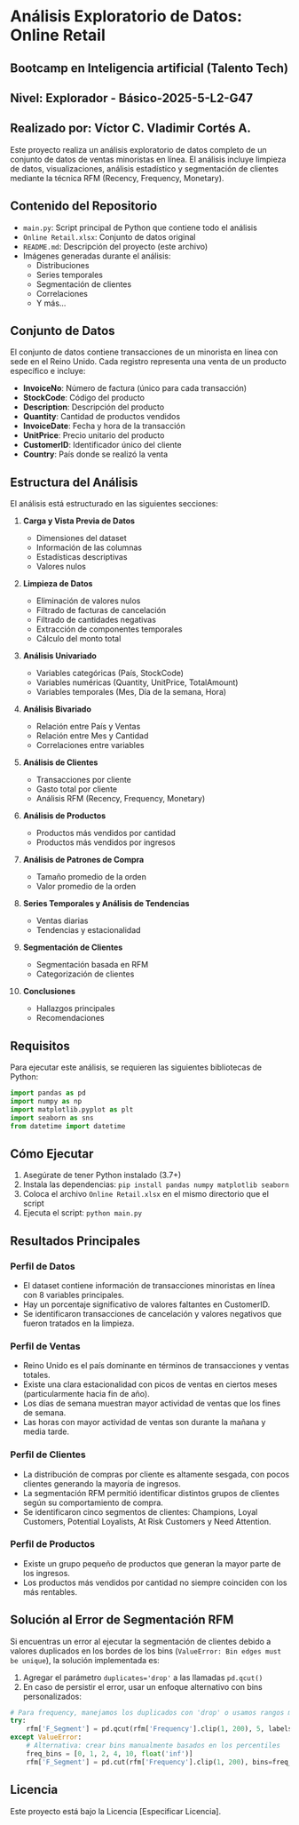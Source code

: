 # Análisis Exploratorio de Datos: Online Retail

## Bootcamp en Inteligencia artificial (Talento Tech)
## Nivel: Explorador - Básico-2025-5-L2-G47
## Realizado por:  Víctor C. Vladimir Cortés A.

Este proyecto realiza un análisis exploratorio de datos completo de un conjunto de datos de ventas minoristas en línea. El análisis incluye limpieza de datos, visualizaciones, análisis estadístico y segmentación de clientes mediante la técnica RFM (Recency, Frequency, Monetary).

## Contenido del Repositorio

- `main.py`: Script principal de Python que contiene todo el análisis
- `Online Retail.xlsx`: Conjunto de datos original
- `README.md`: Descripción del proyecto (este archivo)
- Imágenes generadas durante el análisis:
  - Distribuciones
  - Series temporales
  - Segmentación de clientes
  - Correlaciones
  - Y más...

## Conjunto de Datos

El conjunto de datos contiene transacciones de un minorista en línea con sede en el Reino Unido. Cada registro representa una venta de un producto específico e incluye:

- **InvoiceNo**: Número de factura (único para cada transacción)
- **StockCode**: Código del producto 
- **Description**: Descripción del producto
- **Quantity**: Cantidad de productos vendidos
- **InvoiceDate**: Fecha y hora de la transacción
- **UnitPrice**: Precio unitario del producto
- **CustomerID**: Identificador único del cliente
- **Country**: País donde se realizó la venta

## Estructura del Análisis

El análisis está estructurado en las siguientes secciones:

1. **Carga y Vista Previa de Datos**
   - Dimensiones del dataset
   - Información de las columnas
   - Estadísticas descriptivas
   - Valores nulos

2. **Limpieza de Datos**
   - Eliminación de valores nulos
   - Filtrado de facturas de cancelación
   - Filtrado de cantidades negativas
   - Extracción de componentes temporales
   - Cálculo del monto total

3. **Análisis Univariado**
   - Variables categóricas (País, StockCode)
   - Variables numéricas (Quantity, UnitPrice, TotalAmount)
   - Variables temporales (Mes, Día de la semana, Hora)

4. **Análisis Bivariado**
   - Relación entre País y Ventas
   - Relación entre Mes y Cantidad
   - Correlaciones entre variables

5. **Análisis de Clientes**
   - Transacciones por cliente
   - Gasto total por cliente
   - Análisis RFM (Recency, Frequency, Monetary)

6. **Análisis de Productos**
   - Productos más vendidos por cantidad
   - Productos más vendidos por ingresos

7. **Análisis de Patrones de Compra**
   - Tamaño promedio de la orden
   - Valor promedio de la orden

8. **Series Temporales y Análisis de Tendencias**
   - Ventas diarias
   - Tendencias y estacionalidad

9. **Segmentación de Clientes**
   - Segmentación basada en RFM
   - Categorización de clientes

10. **Conclusiones**
    - Hallazgos principales
    - Recomendaciones

## Requisitos

Para ejecutar este análisis, se requieren las siguientes bibliotecas de Python:

```python
import pandas as pd
import numpy as np
import matplotlib.pyplot as plt
import seaborn as sns
from datetime import datetime
```

## Cómo Ejecutar

1. Asegúrate de tener Python instalado (3.7+)
2. Instala las dependencias: `pip install pandas numpy matplotlib seaborn`
3. Coloca el archivo `Online Retail.xlsx` en el mismo directorio que el script
4. Ejecuta el script: `python main.py`

## Resultados Principales

### Perfil de Datos
- El dataset contiene información de transacciones minoristas en línea con 8 variables principales.
- Hay un porcentaje significativo de valores faltantes en CustomerID.
- Se identificaron transacciones de cancelación y valores negativos que fueron tratados en la limpieza.

### Perfil de Ventas
- Reino Unido es el país dominante en términos de transacciones y ventas totales.
- Existe una clara estacionalidad con picos de ventas en ciertos meses (particularmente hacia fin de año).
- Los días de semana muestran mayor actividad de ventas que los fines de semana.
- Las horas con mayor actividad de ventas son durante la mañana y media tarde.

### Perfil de Clientes
- La distribución de compras por cliente es altamente sesgada, con pocos clientes generando la mayoría de ingresos.
- La segmentación RFM permitió identificar distintos grupos de clientes según su comportamiento de compra.
- Se identificaron cinco segmentos de clientes: Champions, Loyal Customers, Potential Loyalists, At Risk Customers y Need Attention.

### Perfil de Productos
- Existe un grupo pequeño de productos que generan la mayor parte de los ingresos.
- Los productos más vendidos por cantidad no siempre coinciden con los más rentables.

## Solución al Error de Segmentación RFM

Si encuentras un error al ejecutar la segmentación de clientes debido a valores duplicados en los bordes de los bins (`ValueError: Bin edges must be unique`), la solución implementada es:

1. Agregar el parámetro `duplicates='drop'` a las llamadas `pd.qcut()`
2. En caso de persistir el error, usar un enfoque alternativo con bins personalizados:

```python
# Para frequency, manejamos los duplicados con 'drop' o usamos rangos manuales si es necesario
try:
    rfm['F_Segment'] = pd.qcut(rfm['Frequency'].clip(1, 200), 5, labels=[1, 2, 3, 4, 5], duplicates='drop')
except ValueError:
    # Alternativa: crear bins manualmente basados en los percentiles
    freq_bins = [0, 1, 2, 4, 10, float('inf')]
    rfm['F_Segment'] = pd.cut(rfm['Frequency'].clip(1, 200), bins=freq_bins, labels=[1, 2, 3, 4, 5], right=True, include_lowest=True)
```


## Licencia

Este proyecto está bajo la Licencia [Especificar Licencia].